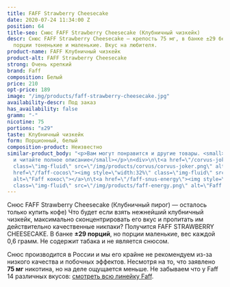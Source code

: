 ```yaml
---
title: FAFF Strawberry Cheesecake
date: 2020-07-24 11:34:00 Z
position: 64
title-seo: Снюс FAFF Strawberry Cheesecake (Клубничный чизкейк)
descr: Снюс FAFF Strawberry Cheesecake — крепость 75 мг, в банке ±29 белых порций,
  порции тоненькие и маленькие. Вкус на любителя.
product-name: FAFF Клубничный чизкейк
product-alt: FAFF Strawberry Cheesecake
strong: Очень крепкий
brand: Faff
composition: Белый
price: 210
opt-price: 189
image: "/img/products/faff-strawberry-cheesecake.jpg"
availability-descr: Под заказ
has_availability: false
gramm: "-"
nicotine: 75
portions: "±29"
taste: Клубничный чизкейк
form: Порционный, белый
composition-product: Неизвестно
similar-product_body: "<p>Вам могут понравится и другие товары. <small>Жмите на картинки
  и читайте полное описание</small></p>\n<div>\n\t<a href=\"/corvus-joker\"><img style=\"width:32%\"
  class=\"img-fluid\" src=\"/img/products/corvus/corvus-joker.png\" alt=\"Корвус джокер\"></a>\n\t<a
  href=\"/faff-cocos\"><img style=\"width:32%\" class=\"img-fluid\" src=\"/img/products/faff-cocos.png\"
  alt=\"Faff кокос\"></a>\n\t<a href=\"/faff-snus-energy\"><img style=\"width:32%\"
  class=\"img-fluid\" src=\"/img/products/faff-energy.png\" alt=\"Faff Enedry\"></a>\n</div>"
---
```


Снюс FAFF Strawberry Cheesecake (Клубничный пирог) — осталось только купить кофе) Что будет если взять нежнейший клубничный чизкейк, максимально сконцентрировать его вкус и пропитать им действительно качественные никпаки? Получится FAFF STRAWBERRY CHEESECAKE.
В банке **±29 порций**, но порции маленькие, вес каждой 0,6 грамм. Не содержит табака и не является снюсом.

Снюс производится в России и мы его крайне не рекомендуем из-за низкого качества и побочных эффектов. Несмотря на то, что заявлено **75 мг** никотина, но на деле ощущается меньше.
Не забываем что у Faff 14 различных вкусов: [смотреть всю линейку Faff](/faff).
